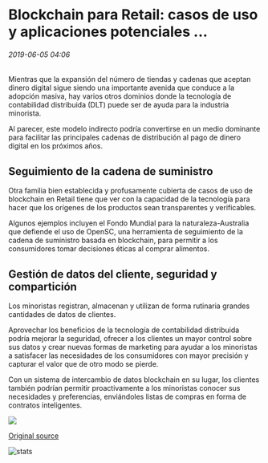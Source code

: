 # Blockchain para Retail: casos de uso y aplicaciones potenciales ...

###### 2019-06-05 04:06

Mientras que la expansión del número de tiendas y cadenas que aceptan dinero digital sigue siendo una importante avenida que conduce a la adopción masiva, hay varios otros dominios donde la tecnología de contabilidad distribuida (DLT) puede ser de ayuda para la industria minorista.

Al parecer, este modelo indirecto podría convertirse en un medio dominante para facilitar las principales cadenas de distribución al pago de dinero digital en los próximos años.

## Seguimiento de la cadena de suministro

Otra familia bien establecida y profusamente cubierta de casos de uso de blockchain en Retail tiene que ver con la capacidad de la tecnología para hacer que los orígenes de los productos sean transparentes y verificables.

Algunos ejemplos incluyen el Fondo Mundial para la naturaleza-Australia que defiende el uso de OpenSC, una herramienta de seguimiento de la cadena de suministro basada en blockchain, para permitir a los consumidores tomar decisiones éticas al comprar alimentos.

## Gestión de datos del cliente, seguridad y compartición

Los minoristas registran, almacenan y utilizan de forma rutinaria grandes cantidades de datos de clientes.

Aprovechar los beneficios de la tecnología de contabilidad distribuida podría mejorar la seguridad, ofrecer a los clientes un mayor control sobre sus datos y crear nuevas formas de marketing para ayudar a los minoristas a satisfacer las necesidades de los consumidores con mayor precisión y capturar el valor que de otro modo se pierde.

Con un sistema de intercambio de datos blockchain en su lugar, los clientes también podrían permitir proactivamente a los minoristas conocer sus necesidades y preferencias, enviándoles listas de compras en forma de contratos inteligentes.

![](https://s3.cointelegraph.com/storage/uploads/view/a90017493a844b3238677741f1f69a20.png)

[Original source](https://cointelegraph.com/news/blockchain-for-retail-use-cases-and-potential-applications)

![stats](https://c.statcounter.com/11760860/0/a89fa40b/1/ "stats")